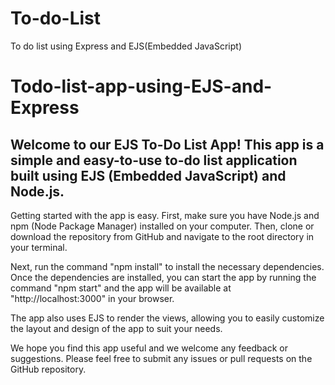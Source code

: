 # To-do-List
To do list using Express and EJS(Embedded JavaScript)
# Todo-list-app-using-EJS-and-Express

## Welcome to our EJS To-Do List App! This app is a simple and easy-to-use to-do list application built using EJS (Embedded JavaScript) and Node.js.<br>

Getting started with the app is easy. First, make sure you have Node.js and npm (Node Package Manager) installed on your computer. Then, clone or download the repository from GitHub and navigate to the root directory in your terminal.<br>

Next, run the command "npm install" to install the necessary dependencies. Once the dependencies are installed, you can start the app by running the command "npm start" and the app will be available at "http://localhost:3000" in your browser.<br>

The app also uses EJS to render the views, allowing you to easily customize the layout and design of the app to suit your needs.<br>

We hope you find this app useful and we welcome any feedback or suggestions. Please feel free to submit any issues or pull requests on the GitHub repository.
